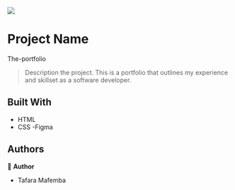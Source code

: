 ![](https://img.shields.io/badge/Microverse-blueviolet)

# Project Name
The-portfolio
> Description the project.
This is a portfolio that outlines my experience and skillset as a software developer.

## Built With

- HTML
- CSS
-Figma

## Authors

👤 **Author**

- Tafara Mafemba
